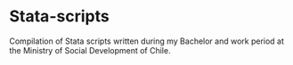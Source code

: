 # Stata-scripts
Compilation of Stata scripts written during my Bachelor and work period at the Ministry of Social Development of Chile.
